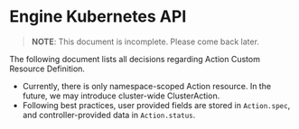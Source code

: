 # Engine Kubernetes API

> **NOTE**: This document is incomplete. Please come back later.
<!-- TODO: Consider conditions in status? Or describe why we didn't go with that approach right now -->

The following document lists all decisions regarding Action Custom Resource Definition.

- Currently, there is only namespace-scoped Action resource. In the future, we may introduce cluster-wide ClusterAction.
- Following best practices, user provided fields are stored in `Action.spec`, and controller-provided data in `Action.status`.
